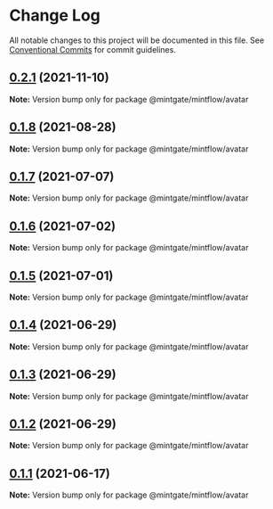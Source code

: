 # Change Log

All notable changes to this project will be documented in this file.
See [Conventional Commits](https://conventionalcommits.org) for commit guidelines.

## [0.2.1](https://github.com/vechai/mintflow/compare/@mintgate/mintflow/avatar@0.1.8...@mintgate/mintflow/avatar@0.2.1) (2021-11-10)

**Note:** Version bump only for package @mintgate/mintflow/avatar





## [0.1.8](https://github.com/vechai/mintflow/compare/@mintgate/mintflow/avatar@0.1.7...@mintgate/mintflow/avatar@0.1.8) (2021-08-28)

**Note:** Version bump only for package @mintgate/mintflow/avatar





## [0.1.7](https://github.com/vechai/mintflow/compare/@mintgate/mintflow/avatar@0.1.6...@mintgate/mintflow/avatar@0.1.7) (2021-07-07)

**Note:** Version bump only for package @mintgate/mintflow/avatar





## [0.1.6](https://github.com/vechai/mintflow/compare/@mintgate/mintflow/avatar@0.1.5...@mintgate/mintflow/avatar@0.1.6) (2021-07-02)

**Note:** Version bump only for package @mintgate/mintflow/avatar





## [0.1.5](https://github.com/vechai/mintflow/compare/@mintgate/mintflow/avatar@0.1.4...@mintgate/mintflow/avatar@0.1.5) (2021-07-01)

**Note:** Version bump only for package @mintgate/mintflow/avatar





## [0.1.4](https://github.com/vechai/mintflow/compare/@mintgate/mintflow/avatar@0.1.3...@mintgate/mintflow/avatar@0.1.4) (2021-06-29)

**Note:** Version bump only for package @mintgate/mintflow/avatar





## [0.1.3](https://github.com/vechai/mintflow/compare/@mintgate/mintflow/avatar@0.1.2...@mintgate/mintflow/avatar@0.1.3) (2021-06-29)

**Note:** Version bump only for package @mintgate/mintflow/avatar





## [0.1.2](https://github.com/vechai/mintflow/compare/@mintgate/mintflow/avatar@0.1.1...@mintgate/mintflow/avatar@0.1.2) (2021-06-29)

**Note:** Version bump only for package @mintgate/mintflow/avatar





## [0.1.1](https://github.com/vechai/mintflow/compare/@mintgate/mintflow/avatar@0.1.0...@mintgate/mintflow/avatar@0.1.1) (2021-06-17)

**Note:** Version bump only for package @mintgate/mintflow/avatar
